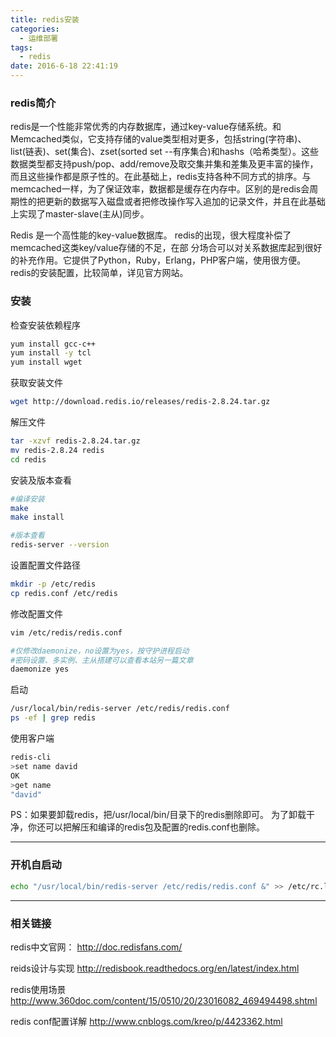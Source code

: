 ```yaml
---
title: redis安装
categories:
  - 运维部署
tags:
  - redis
date: 2016-6-18 22:41:19
---
```


### redis简介
redis是一个性能非常优秀的内存数据库，通过key-value存储系统。和Memcached类似，它支持存储的value类型相对更多，包括string(字符串)、list(链表)、set(集合)、zset(sorted set --有序集合)和hashs（哈希类型）。这些数据类型都支持push/pop、add/remove及取交集并集和差集及更丰富的操作，而且这些操作都是原子性的。在此基础上，redis支持各种不同方式的排序。与memcached一样，为了保证效率，数据都是缓存在内存中。区别的是redis会周期性的把更新的数据写入磁盘或者把修改操作写入追加的记录文件，并且在此基础上实现了master-slave(主从)同步。

Redis 是一个高性能的key-value数据库。 redis的出现，很大程度补偿了memcached这类key/value存储的不足，在部 分场合可以对关系数据库起到很好的补充作用。它提供了Python，Ruby，Erlang，PHP客户端，使用很方便。redis的安装配置，比较简单，详见官方网站。

### 安装

检查安装依赖程序
```bash
yum install gcc-c++
yum install -y tcl
yum install wget
```

获取安装文件
```bash
wget http://download.redis.io/releases/redis-2.8.24.tar.gz
```

解压文件
```bash
tar -xzvf redis-2.8.24.tar.gz
mv redis-2.8.24 redis
cd redis
```

<!-- more -->

安装及版本查看
```bash
#编译安装
make
make install

#版本查看
redis-server --version
```

设置配置文件路径
```bash
mkdir -p /etc/redis
cp redis.conf /etc/redis
```

修改配置文件
```bash
vim /etc/redis/redis.conf

#仅修改daemonize，no设置为yes，按守护进程启动
#密码设置、多实例、主从搭建可以查看本站另一篇文章
daemonize yes
```

启动
```bash
/usr/local/bin/redis-server /etc/redis/redis.conf
ps -ef | grep redis
```

使用客户端
```bash
redis-cli
>set name david
OK
>get name
"david"
```

PS：如果要卸载redis，把/usr/local/bin/目录下的redis删除即可。
为了卸载干净，你还可以把解压和编译的redis包及配置的redis.conf也删除。

---

### 开机自启动
```bash
echo "/usr/local/bin/redis-server /etc/redis/redis.conf &" >> /etc/rc.local
```
---

### 相关链接
redis中文官网：
http://doc.redisfans.com/

reids设计与实现
http://redisbook.readthedocs.org/en/latest/index.html

redis使用场景
http://www.360doc.com/content/15/0510/20/23016082_469494498.shtml

redis conf配置详解
http://www.cnblogs.com/kreo/p/4423362.html